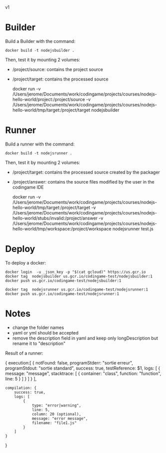 v1

# Builder

Build a Builder with the command:

    docker build -t nodejsbuilder .


Then, test it by mounting 2 volumes: 

- /project/source: contains the project source
- /project/target: contains the processed source

    docker run -v /Users/jerome/Documents/work/codingame/projects/courses/nodejs-hello-world/project:/project/source -v /Users/jerome/Documents/work/codingame/projects/courses/nodejs-hello-world/tmp/target:/project/target nodejsbuilder


# Runner

Build a runner with the command:

    docker build -t nodejsrunner .

Then, test it by mounting 2 volumes:

- /project/target: contains the processed source created by the packager
- /project/answer: contains the source files modified by the user in the codingame IDE


    docker run -v /Users/jerome/Documents/work/codingame/projects/courses/nodejs-hello-world/tmp/target:/project/target -v /Users/jerome/Documents/work/codingame/projects/courses/nodejs-hello-world/stubs/invalid:/project/answer -v /Users/jerome/Documents/work/codingame/projects/courses/nodejs-hello-world/tmp/workspace:/project/workspace nodejsrunner test.js 


# Deploy

To deploy a docker:

    docker login  -u _json_key -p "$(cat gcloud)" https://us.gcr.io
    docker tag  nodejsbuilder us.gcr.io/codingame-test/nodejsbuilder:1
    docker push us.gcr.io/codingame-test/nodejsbuilder:1

    docker tag  nodejsrunner us.gcr.io/codingame-test/nodejsrunner:1
    docker push us.gcr.io/codingame-test/nodejsrunner:1



# Notes
 
 - change the folder names
 - yaml or yml should be accepted
 - remove the description field in yaml and keep only longDescription but rename it to "description" 


 Result of a runner:


{
	execution:[
		{
			notFound: false,
			programStderr: "sortie erreur",
			programStdout: "sortie standard",
			success: true,
			testReference: $1,
			logs: [
				{
					message: "message",
					stacktrace: [
						{
							container: "class",
							function: "function",
							line: 5
						}
					]
				}
			]
		}
	],

	compilation: {
		success: true,
		logs: [
			{
				type: "error|warning",
				line: 5,
				column: 20 (optional),
				message: "error message",
				filename: "file1.js"
			}
		]
	}
}


 